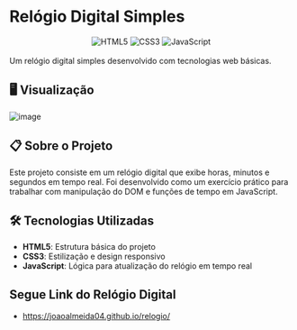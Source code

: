 # Relógio Digital Simples

<div align="center">
  <img src="https://img.shields.io/badge/HTML5-E34F26?style=for-the-badge&logo=html5&logoColor=white" alt="HTML5">
  <img src="https://img.shields.io/badge/CSS3-1572B6?style=for-the-badge&logo=css3&logoColor=white" alt="CSS3">
  <img src="https://img.shields.io/badge/JavaScript-F7DF1E?style=for-the-badge&logo=javascript&logoColor=black" alt="JavaScript">
</div>
<br>
Um relógio digital simples desenvolvido com tecnologias web básicas.

## 🖥️ Visualização

![image](https://github.com/user-attachments/assets/1b01d190-1669-4ffd-819a-1f872dcb879d)


## 📋 Sobre o Projeto

Este projeto consiste em um relógio digital que exibe horas, minutos e segundos em tempo real. Foi desenvolvido como um exercício prático para trabalhar com manipulação do DOM e funções de tempo em JavaScript.

## 🛠️ Tecnologias Utilizadas

- **HTML5**: Estrutura básica do projeto
- **CSS3**: Estilização e design responsivo
- **JavaScript**: Lógica para atualização do relógio em tempo real


## Segue Link do Relógio Digital

- https://joaoalmeida04.github.io/relogio/